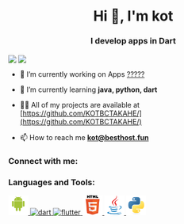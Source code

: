 <h1 align="center">Hi 👋, I'm kot</h1>
<h3 align="center">I develop apps in Dart</h3>
<p float="left">
  <img height="170em" align="center" src="https://github-readme-stats.vercel.app/api?username=atageldi194229&show_icons=true&theme=radical&count_private=true" />
  <img height="170em" align="center" src="https://github-readme-stats.vercel.app/api/top-langs/?username=KOTBCTAKAHE" />
</p>

- 🔭 I’m currently working on Apps [?????](https://youtu.be/dQw4w9WgXcQ)

- 🌱 I’m currently learning **java, python, dart**

- 👨‍💻 All of my projects are available at [https://github.com/KOTBCTAKAHE/](https://github.com/KOTBCTAKAHE/)

- 📫 How to reach me **kot@besthost.fun**

<h3 align="left">Connect with me:</h3>
<p align="left">
</p>

<h3 align="left">Languages and Tools:</h3>
<p align="left"> <a href="https://developer.android.com" target="_blank" rel="noreferrer"> <img src="https://raw.githubusercontent.com/devicons/devicon/master/icons/android/android-original-wordmark.svg" alt="android" width="40" height="40"/> </a> <a href="https://dart.dev" target="_blank" rel="noreferrer"> <img src="https://www.vectorlogo.zone/logos/dartlang/dartlang-icon.svg" alt="dart" width="40" height="40"/> </a> <a href="https://flutter.dev" target="_blank" rel="noreferrer"> <img src="https://www.vectorlogo.zone/logos/flutterio/flutterio-icon.svg" alt="flutter" width="40" height="40"/> </a> <a href="https://www.w3.org/html/" target="_blank" rel="noreferrer"> <img src="https://raw.githubusercontent.com/devicons/devicon/master/icons/html5/html5-original-wordmark.svg" alt="html5" width="40" height="40"/> </a> <a href="https://www.java.com" target="_blank" rel="noreferrer"> <img src="https://raw.githubusercontent.com/devicons/devicon/master/icons/java/java-original.svg" alt="java" width="40" height="40"/> </a> <a href="https://www.python.org" target="_blank" rel="noreferrer"> <img src="https://raw.githubusercontent.com/devicons/devicon/master/icons/python/python-original.svg" alt="python" width="40" height="40"/> </a> </p>

